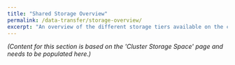 ```yaml
---
title: "Shared Storage Overview"
permalink: /data-transfer/storage-overview/
excerpt: "An overview of the different storage tiers available on the cluster, including home, project, and scratch spaces."
---
```


*(Content for this section is based on the 'Cluster Storage Space' page and needs to be populated here.)*